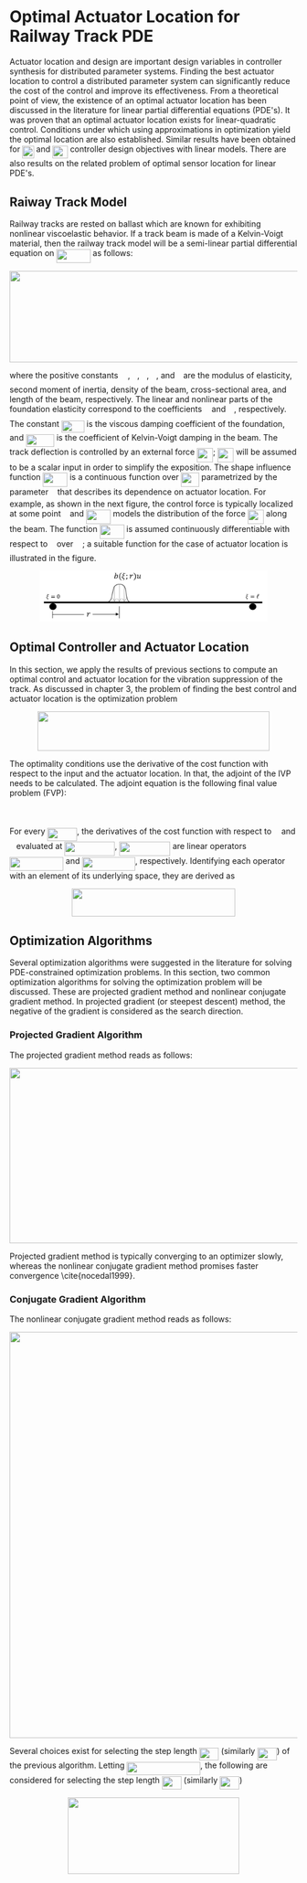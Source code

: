 # Optimal Actuator Location for Railway Track PDE
Actuator location and design are important design variables  in controller synthesis for distributed parameter systems. Finding the best actuator location to control a distributed parameter system can significantly reduce the cost of the control and improve  its effectiveness. From a theoretical point of view, the existence of an optimal actuator location has been discussed in the literature for linear partial differential equations (PDE's). It was proven that an optimal actuator location exists for linear-quadratic control.  Conditions under which using approximations in optimization yield the optimal location are also established.
 Similar results have been obtained for <img src="/tex/912631c954499428b64ab8d828ac8cb6.svg?invert_in_darkmode&sanitize=true" align=middle width=20.21695004999999pt height=22.465723500000017pt/> and <img src="/tex/d73a36c9f434bb145402252895d2ebb6.svg?invert_in_darkmode&sanitize=true" align=middle width=26.76948449999999pt height=22.465723500000017pt/> controller design objectives with linear models. There are also results on the related problem of optimal sensor location for linear PDE's.



## Raiway Track Model
Railway tracks are rested on ballast which are known for exhibiting nonlinear viscoelastic behavior. If a track beam is made of a Kelvin-Voigt material, then the railway track model will be a semi-linear partial differential equation on <img src="/tex/2a1afb1e2126e7a44c815592bdd86dd1.svg?invert_in_darkmode&sanitize=true" align=middle width=59.54613389999999pt height=24.65753399999998pt/> as follows:

<p align="center"><img src="/tex/1987f82bdf2498f1a755ed9f10f25010.svg?invert_in_darkmode&sanitize=true" align=middle width=594.7234622999999pt height=159.54863429999997pt/></p>

where the positive constants <img src="/tex/84df98c65d88c6adf15d4645ffa25e47.svg?invert_in_darkmode&sanitize=true" align=middle width=13.08219659999999pt height=22.465723500000017pt/>, <img src="/tex/21fd4e8eecd6bdf1a4d3d6bd1fb8d733.svg?invert_in_darkmode&sanitize=true" align=middle width=8.515988249999989pt height=22.465723500000017pt/>, <img src="/tex/6dec54c48a0438a5fcde6053bdb9d712.svg?invert_in_darkmode&sanitize=true" align=middle width=8.49888434999999pt height=14.15524440000002pt/>, <img src="/tex/44bc9d542a92714cac84e01cbbb7fd61.svg?invert_in_darkmode&sanitize=true" align=middle width=8.68915409999999pt height=14.15524440000002pt/>, and <img src="/tex/d30a65b936d8007addc9c789d5a7ae49.svg?invert_in_darkmode&sanitize=true" align=middle width=6.849367799999992pt height=22.831056599999986pt/> are the modulus of elasticity, second moment of inertia, density of the beam, cross-sectional area, and length of the beam, respectively. The linear and nonlinear parts of the foundation elasticity correspond to the coefficients <img src="/tex/63bb9849783d01d91403bc9a5fea12a2.svg?invert_in_darkmode&sanitize=true" align=middle width=9.075367949999992pt height=22.831056599999986pt/> and <img src="/tex/c745b9b57c145ec5577b82542b2df546.svg?invert_in_darkmode&sanitize=true" align=middle width=10.57650494999999pt height=14.15524440000002pt/>, respectively. The constant <img src="/tex/b5efe2097e788f0aad8b0da8567e42cc.svg?invert_in_darkmode&sanitize=true" align=middle width=40.04176439999999pt height=21.18721440000001pt/> is the viscous damping coefficient of the foundation, and <img src="/tex/47a026a1db28d941893a8537e7e23dda.svg?invert_in_darkmode&sanitize=true" align=middle width=49.550684699999984pt height=22.465723500000017pt/> is the coefficient of Kelvin-Voigt damping in the beam.
The track deflection is controlled by an external force  <img src="/tex/633aafb63e9ef3f6da5d763d63ed3a95.svg?invert_in_darkmode&sanitize=true" align=middle width=28.13180369999999pt height=24.65753399999998pt/>;  <img src="/tex/633aafb63e9ef3f6da5d763d63ed3a95.svg?invert_in_darkmode&sanitize=true" align=middle width=28.13180369999999pt height=24.65753399999998pt/>  will  be
assumed to be a scalar input in order to simplify the exposition. The shape influence function <img src="/tex/89af0d915a632e01f8da1b3ef42527c8.svg?invert_in_darkmode&sanitize=true" align=middle width=42.96715664999999pt height=24.65753399999998pt/> is a continuous function over <img src="/tex/8250e61c2154c3ca2d3f307958bfd9dd.svg?invert_in_darkmode&sanitize=true" align=middle width=31.50690839999999pt height=24.65753399999998pt/> parametrized by the parameter <img src="/tex/89f2e0d2d24bcf44db73aab8fc03252c.svg?invert_in_darkmode&sanitize=true" align=middle width=7.87295519999999pt height=14.15524440000002pt/> that describes its dependence on actuator location. For example, as shown in the next figure, the control force is typically localized at some point <img src="/tex/89f2e0d2d24bcf44db73aab8fc03252c.svg?invert_in_darkmode&sanitize=true" align=middle width=7.87295519999999pt height=14.15524440000002pt/> and <img src="/tex/89af0d915a632e01f8da1b3ef42527c8.svg?invert_in_darkmode&sanitize=true" align=middle width=42.96715664999999pt height=24.65753399999998pt/> models the distribution of the force <img src="/tex/633aafb63e9ef3f6da5d763d63ed3a95.svg?invert_in_darkmode&sanitize=true" align=middle width=28.13180369999999pt height=24.65753399999998pt/> along the beam. The
function <img src="/tex/2b4416ce2e321aa9278e0f6e393fbfed.svg?invert_in_darkmode&sanitize=true" align=middle width=42.96715664999999pt height=24.65753399999998pt/>  is assumed continuously differentiable with respect to <img src="/tex/89f2e0d2d24bcf44db73aab8fc03252c.svg?invert_in_darkmode&sanitize=true" align=middle width=7.87295519999999pt height=14.15524440000002pt/> over <img src="/tex/f3e711926cecfed3003f9ae341f3d92b.svg?invert_in_darkmode&sanitize=true" align=middle width=11.87217899999999pt height=22.648391699999998pt/>; a suitable function for the case of actuator location is illustrated in the figure.

<p align="center">
<img src="figs/Beam-schematic-2.JPG" width="400" />
</p>













## Optimal Controller and Actuator Location
In this section, we apply the results of previous sections to compute an optimal control and actuator location for the vibration suppression of the track. As discussed in chapter 3, the problem of finding the best control and actuator location is the optimization problem
<p align="center"><img src="/tex/ed4bc13d16761e8e0785a107fd2ac38f.svg?invert_in_darkmode&sanitize=true" align=middle width=406.79243054999995pt height=69.0417981pt/></p>

The optimality conditions use the derivative of the cost function with respect to the input and the actuator location. In that, the adjoint of the IVP needs to be calculated. The adjoint equation is the following final value problem (FVP):
<p align="center"><img src="/tex/0b85743610579cf48baf2b3d0ddbc833.svg?invert_in_darkmode&sanitize=true" align=middle width=332.40180104999996pt height=17.2895712pt/></p>

For every <img src="/tex/794c6f1b3b189816a9973dda0d498a24.svg?invert_in_darkmode&sanitize=true" align=middle width=51.76927469999998pt height=22.465723500000017pt/>, the derivatives of the cost function with respect to <img src="/tex/6dbb78540bd76da3f1625782d42d6d16.svg?invert_in_darkmode&sanitize=true" align=middle width=9.41027339999999pt height=14.15524440000002pt/> and <img src="/tex/89f2e0d2d24bcf44db73aab8fc03252c.svg?invert_in_darkmode&sanitize=true" align=middle width=7.87295519999999pt height=14.15524440000002pt/> evaluated at <img src="/tex/b6fc862fdaf2fdac1381660401858678.svg?invert_in_darkmode&sanitize=true" align=middle width=87.94070669999998pt height=24.65753399999998pt/>, <img src="/tex/26f622d7f5bcda8339197d99bca8e680.svg?invert_in_darkmode&sanitize=true" align=middle width=89.14086224999998pt height=24.65753399999998pt/> are linear operators <img src="/tex/df15a679eaf6391c5cb3e0d7a268c5a1.svg?invert_in_darkmode&sanitize=true" align=middle width=94.34988914999998pt height=24.65753399999998pt/> and <img src="/tex/6e396c94cd46268fa84d584703049006.svg?invert_in_darkmode&sanitize=true" align=middle width=93.03514274999998pt height=24.65753399999998pt/>, respectively. Identifying each operator with an element of its underlying space, they are derived as

<p align="center"><img src="/tex/6a9c8732ef7332aa1d0dc82bda735756.svg?invert_in_darkmode&sanitize=true" align=middle width=285.01677435pt height=49.315569599999996pt/></p>





















## Optimization Algorithms
Several optimization algorithms were suggested in the literature for solving PDE-constrained optimization problems. In this section, two common optimization algorithms for solving the optimization problem will be discussed. These are projected gradient method and nonlinear conjugate gradient method. In projected gradient (or steepest descent) method, the negative of the gradient is considered as the search direction. 

### Projected Gradient Algorithm
The projected gradient method reads as follows:

<p align="center"><img src="/tex/eb3978a97659368637046fd6e8d0ebc3.svg?invert_in_darkmode&sanitize=true" align=middle width=653.30609025pt height=307.3059396pt/></p>

Projected gradient method is typically converging to an optimizer slowly, whereas the nonlinear conjugate gradient method promises faster convergence \cite{nocedal1999}. 

### Conjugate Gradient Algorithm
The nonlinear conjugate gradient method reads as follows:

<p align="center"><img src="/tex/446c9eef00c5c420ac599b79cbb821f7.svg?invert_in_darkmode&sanitize=true" align=middle width=688.4025555pt height=710.8838121pt/></p>



Several choices exist for selecting the step length <img src="/tex/6048c4fc08d21c02067a5da6a58c128b.svg?invert_in_darkmode&sanitize=true" align=middle width=34.067908049999986pt height=22.831056599999986pt/> (similarly <img src="/tex/2821c0570e6ce1f89053bac27705416b.svg?invert_in_darkmode&sanitize=true" align=middle width=34.067908049999986pt height=22.831056599999986pt/>) of the previous algorithm. Letting <img src="/tex/7d853684f81df818b709dc7fd758f3b1.svg?invert_in_darkmode&sanitize=true" align=middle width=128.77141364999997pt height=22.831056599999986pt/>, the following are considered for selecting the step length <img src="/tex/6048c4fc08d21c02067a5da6a58c128b.svg?invert_in_darkmode&sanitize=true" align=middle width=34.067908049999986pt height=22.831056599999986pt/> (similarly <img src="/tex/2821c0570e6ce1f89053bac27705416b.svg?invert_in_darkmode&sanitize=true" align=middle width=34.067908049999986pt height=22.831056599999986pt/>)

<p align="center"><img src="/tex/d13ff68f2e1e6d904e104920b341a293.svg?invert_in_darkmode&sanitize=true" align=middle width=299.10250755pt height=133.51988099999997pt/></p>



